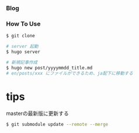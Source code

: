 ### Blog

### How To Use

````bash
$ git clone

# server 起動
$ hugo server

# 新規記事作成
$ hugo new post/yyyymmdd_title.md
# en/posts/xxx にファイルができるため、ja配下に移動する
````

# tips

masterの最新版に更新する
````bash
$ git submodule update --remote --merge
````
